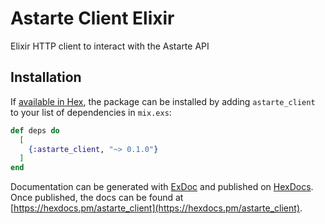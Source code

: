 # Astarte Client Elixir

Elixir HTTP client to interact with the Astarte API

## Installation

If [available in Hex](https://hex.pm/docs/publish), the package can be installed
by adding `astarte_client` to your list of dependencies in `mix.exs`:

```elixir
def deps do
  [
    {:astarte_client, "~> 0.1.0"}
  ]
end
```

Documentation can be generated with [ExDoc](https://github.com/elixir-lang/ex_doc)
and published on [HexDocs](https://hexdocs.pm). Once published, the docs can
be found at [https://hexdocs.pm/astarte_client](https://hexdocs.pm/astarte_client).

